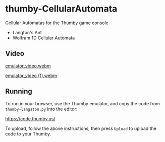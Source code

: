 # thumby-CellularAutomata

Cellular Automatas for the Thumby game console

- Langton's Ant
- Wolfram 1D Cellular Automata

## Video
[emulator_video.webm](https://user-images.githubusercontent.com/5761099/198299861-81015d05-bb2c-41ac-be9e-6071e5ca78f2.webm)


[emulator_video (1).webm](https://user-images.githubusercontent.com/5761099/198875592-ec2fdd0f-672d-4020-bdea-60741867049c.webm)


## Running
To run in your browser, use the Thumby emulator, and copy the code from `thumby-langston.py` into the editor:

https://code.thumby.us/


To upload, follow the above instructions, then press `Upload` to upload the code to your Thumby.
